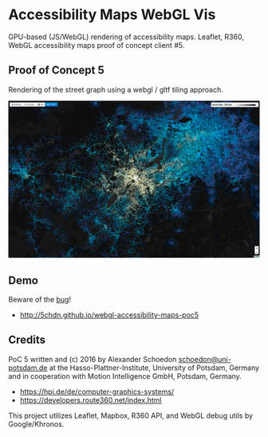 Accessibility Maps WebGL Vis
============================

GPU-based (JS/WebGL) rendering of accessibility maps. Leaflet, R360, WebGL
accessibility maps proof of concept client #5.


Proof of Concept 5
------------------

Rendering of the street graph using a webgl / gltf tiling approach.

![Screenshot of Potsdam, Germany](img/screenshot-potsdam.png?raw=true "Screenshot of Potsdam, Germany")

Demo
----

Beware of the [bug](https://github.com/5chdn/webgl-accessibility-maps-poc5/issues)!

  - http://5chdn.github.io/webgl-accessibility-maps-poc5

Credits
-------

PoC 5 written and (c) 2016 by Alexander Schoedon <schoedon@uni-potsdam.de>
at the Hasso-Plattner-Institute, University of Potsdam, Germany and in
cooperation with Motion Intelligence GmbH, Potsdam, Germany.

  - https://hpi.de/de/computer-graphics-systems/
  - https://developers.route360.net/index.html

This project utilizes Leaflet, Mapbox, R360 API, and WebGL debug utils by
Google/Khronos.
